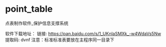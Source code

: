 # point_table
点表制作软件_保护信息支撑系统

软件下载地址：
链接: https://pan.baidu.com/s/1_UKnlaSMXk_-w4WdaVs5Nw 提取码: dvnf
注意：标准标准表要放在主程序同一目录下
